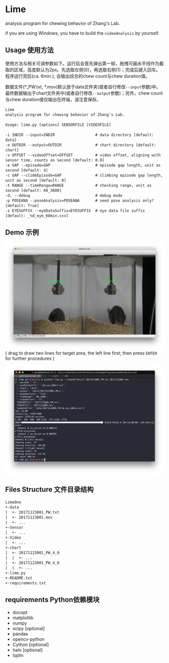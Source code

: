 # Lime
analysis program for chewing behavior of Zhang's Lab.

if you are using Windows, you have to build the ```videoAnalysis``` by yourself.

## Usage 使用方法

使用方法与相关可调参数如下。运行后会首先弹出第一帧，拖拽可画水平线作为截取的区域，高度默认为2px。先选取左侧(0)，再选取右侧(1)；完成后键入回车。程序运行完后(ca. 6min.), 会输出综合的chew count与chew duration值。

数据文件(\*\_PW.txt, \*.mov)默认放于data文件夹(或者自行修改```--input```参数)中。最终数据输出于chart文件夹中(或者自行修改```--output```参数)；另外，chew count与chew duration值仅输出在终端，请注意保存。

```
Lime
analysis program for chewing behavior of Zhang's Lab.

Usage: lime.py [options] SENSORFILE [VIDEOFILE]

-i INDIR --input=INDIR                  # data directory [default: data]
-o OUTDIR --output=OUTDIR               # chart directory [default: chart]
-v OFFSET --videoOffset=OFFSET          # video offset, aligning with sensor time, counts as second [default: 0.0]
-e GAP --episode=GAP                    # episode gap length, unit as second [default: 4]
-c GAP --climbEpisode=GAP               # climbing episode gap length, unit as second [default: 0]
-t RANGE --timeRange=RANGE              # checking range, unit as second [default: 60_3600]
-d, --debug                             # debug mode
-p POSEANA --poseAnalysis=POSEANA       # need pose analysis only? [default: True]
-s EYESUFFIX --eyeDataSuffix=EYESUFFIX  # eye data file suffix [default: _%d_eye_60min.csv]
```

## Demo 示例

![demo](demo/screenshot-selection.png)
( drag to draw two lines for target area, the left line first; then press ```ENTER``` for further procedures )

![demo](demo/screenshot.png)

## Files Structure 文件目录结构

```
LimeOne
+-data
|  +- 20171123001_PW.txt
|  +- 20171123001.mov
|  +- ...
+-Sensor
|  +- ...
+-Video
|  +- ...
+-chart
|  +- 20171123001_PW_4_0
|  |  +- ...
|  +- 20171123001_PW_4_0
|  |  +- ...
+-lime.py
+-README.txt
+-requirements.txt
```

## requirements Python依赖模块

- docopt
- matplotlib
- numpy
- scipy [optional]
- pandas
- opencv-python
- Cython [optional]
- halo [optional]
- tqdm
